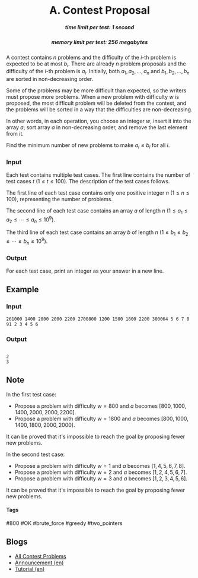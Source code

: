 <h1 style='text-align: center;'> A. Contest Proposal</h1>

<h5 style='text-align: center;'>time limit per test: 1 second</h5>
<h5 style='text-align: center;'>memory limit per test: 256 megabytes</h5>

A contest contains $n$ problems and the difficulty of the $i$-th problem is expected to be at most $b_i$. There are already $n$ problem proposals and the difficulty of the $i$-th problem is $a_i$. Initially, both $a_1, a_2, \ldots, a_n$ and $b_1, b_2, \ldots, b_n$ are sorted in non-decreasing order.

Some of the problems may be more difficult than expected, so the writers must propose more problems. When a new problem with difficulty $w$ is proposed, the most difficult problem will be deleted from the contest, and the problems will be sorted in a way that the difficulties are non-decreasing.

In other words, in each operation, you choose an integer $w$, insert it into the array $a$, sort array $a$ in non-decreasing order, and remove the last element from it.

Find the minimum number of new problems to make $a_i\le b_i$ for all $i$.

### Input

Each test contains multiple test cases. The first line contains the number of test cases $t$ ($1\le t\le 100$). The description of the test cases follows.

The first line of each test case contains only one positive integer $n$ ($1 \leq n \leq 100$), representing the number of problems.

The second line of each test case contains an array $a$ of length $n$ ($1\le a_1\le a_2\le\cdots\le a_n\le 10^9$).

The third line of each test case contains an array $b$ of length $n$ ($1\le b_1\le b_2\le\cdots\le b_n\le 10^9$).

### Output

For each test case, print an integer as your answer in a new line.

## Example

### Input


```text
261000 1400 2000 2000 2200 2700800 1200 1500 1800 2200 300064 5 6 7 8 91 2 3 4 5 6
```
### Output

```text

2
3

```
## Note

In the first test case:

* Propose a problem with difficulty $w=800$ and $a$ becomes $[800,1000,1400,2000,2000,2200]$.
* Propose a problem with difficulty $w=1800$ and $a$ becomes $[800,1000,1400,1800,2000,2000]$.

It can be proved that it's impossible to reach the goal by proposing fewer new problems.

In the second test case:

* Propose a problem with difficulty $w=1$ and $a$ becomes $[1,4,5,6,7,8]$.
* Propose a problem with difficulty $w=2$ and $a$ becomes $[1,2,4,5,6,7]$.
* Propose a problem with difficulty $w=3$ and $a$ becomes $[1,2,3,4,5,6]$.

It can be proved that it's impossible to reach the goal by proposing fewer new problems.



#### Tags 

#800 #OK #brute_force #greedy #two_pointers 

## Blogs
- [All Contest Problems](../Codeforces_Round_942_(Div._2).md)
- [Announcement (en)](../blogs/Announcement_(en).md)
- [Tutorial (en)](../blogs/Tutorial_(en).md)
